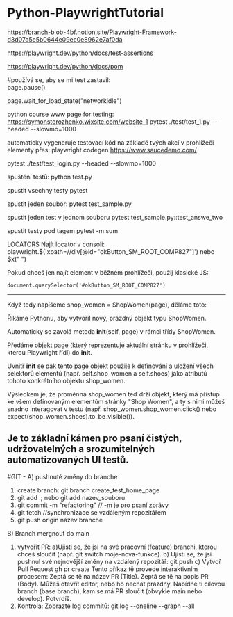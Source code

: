 # Python-PlaywrightTutorial

https://branch-blob-4bf.notion.site/Playwright-Framework-d3d07a5e5b0644e09ec0e8962e7af0da

https://playwright.dev/python/docs/test-assertions

https://playwright.dev/python/docs/pom

#používá se, aby se mi test zastavil:  
page.pause()

page.wait_for_load_state("networkidle")

python course
www page for testing:
https://symonstorozhenko.wixsite.com/website-1
pytest ./test/test_1.py --headed --slowmo=1000

automaticky vygeneruje testovací kód na základě tvých akcí v prohlížeči
elementy přes:
playwright codegen https://www.saucedemo.com/

pytest ./test/test_login.py --headed --slowmo=1000

spuštění testů: python test.py

spustit vsechny testy
pytest

spustit jeden soubor:
pytest test_sample.py

spustit jeden test v jednom souboru
pytest test_sample.py::test_answe_two

spustit testy pod tagem
pytest -m sum

LOCATORS
Najít locator v consoli:
playwright.$('xpath=//div[@id="okButton_SM_ROOT_COMP827"]')
nebo
$x("  ")

Pokud chceš jen najít element v běžném prohlížeči, použij klasické JS:

    document.querySelector('#okButton_SM_ROOT_COMP827')
-----------------------------------------------------------------------
Když tedy napíšeme shop_women = ShopWomen(page), děláme toto:

Říkáme Pythonu, aby vytvořil nový, prázdný objekt typu ShopWomen.

Automaticky se zavolá metoda __init__(self, page) v rámci třídy ShopWomen.

Předáme objekt page (který reprezentuje aktuální stránku v prohlížeči, kterou Playwright řídí) do __init__.

Uvnitř __init__ se pak tento page objekt použije k definování a uložení všech selektorů elementů (např. self.shop_women a self.shoes) jako atributů tohoto konkrétního objektu shop_women.

Výsledkem je, že proměnná shop_women teď drží objekt, který má přístup ke všem definovaným elementům stránky "Shop Women", a ty s nimi můžeš snadno interagovat v testu (např. shop_women.shop_women.click() nebo expect(shop_women.shoes).to_be_visible()).

Je to základní kámen pro psaní čistých, udržovatelných a srozumitelných automatizovaných UI testů.
----------------------------------------------------------------------------------------
#GIT - 
A) pushnuté změny do branche

1) create branch: git branch create_test_home_page 
2) git add .; nebo git add nazev_souboru
3) git commit -m "refactoring" // -m je pro psaní zprávy
4) git fetch //synchronizace se vzdáleným repozitářem
5) git push origin název branche

B) Branch mergnout do main
1) vytvořit PR:
    a)Ujisti se, že jsi na své pracovní (feature) branchi, kterou chceš sloučit (např. git switch moje-nova-funkce).
    b) Ujisti se, že jsi pushnul své nejnovější změny na vzdálený repozitář: 
        git push
    c) Vytvoř Pull Request
     gh pr create
        Tento příkaz tě provede interaktivním procesem:
        Zeptá se tě na název PR (Title).
        Zeptá se tě na popis PR (Body). Můžeš otevřít editor, nebo ho nechat prázdný.
        Nabídne ti cílovou branch (base branch), kam se má PR sloučit (obvykle main nebo develop).
        Potvrdíš.
2) Kontrola: Zobrazte log commitů: git log --oneline --graph --all
